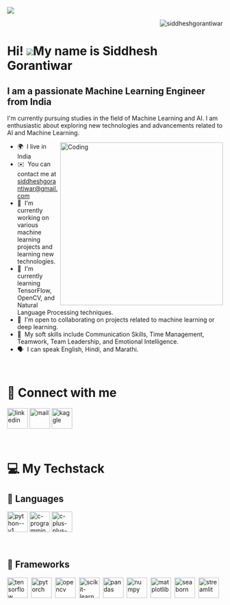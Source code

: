 ![](banner.gif)

<p align="right"> <img src="https://komarev.com/ghpvc/?username=siddheshgorantiwar&label=Profile%20views&color=0e75b6&style=flat" alt="siddheshgorantiwar" /> </p>

Hi! ![](https://user-images.githubusercontent.com/18350557/176309783-0785949b-9127-417c-8b55-ab5a4333674e.gif)My name is Siddhesh Gorantiwar
==================================================================================================================================

I am a passionate Machine Learning Engineer from India
-------------------------------------------------------

I'm currently pursuing studies in the field of Machine Learning and AI. I am enthusiastic about exploring new technologies and advancements related to AI and Machine Learning.

<img align="right" alt="Coding" width="380" src="side.gif">

* 🌍  I live in India
* ✉️  You can contact me at [siddheshgorantiwar@gmail.com](mailto:siddheshgorantiwar@gmail.com)
* 🚀  I'm currently working on various machine learning projects and learning new technologies.
* 🧠  I'm currently learning TensorFlow, OpenCV, and Natural Language Processing techniques.
* 🤝  I'm open to collaborating on projects related to machine learning or deep learning.
* 👔 &nbsp;My soft skills include Communication Skills, Time Management, Teamwork, Team Leadership, and Emotional Intelligence.
* 🗣️ &nbsp;I can speak English, Hindi, and Marathi.

<br />

# 📲 Connect with me
<p align="left">
<a href="https://www.linkedin.com/in/siddhesh-gorantiwar-28456024a/" target="blank"><img width="48" height="48" src="https://img.icons8.com/fluency/48/linkedin.png" alt="linkedin"/></a>
<a href="mailto:siddheshgorantiwar@gmail.com" target="blank"><img width="48" height="48" src="https://img.icons8.com/dusk/64/000000/email.png" alt="mail"/></a>
<a href="https://www.kaggle.com/siddheshgorantiwar" target="blank"><img width="48" height="48" src="https://img.icons8.com/external-tal-revivo-color-tal-revivo/48/external-kaggle-an-online-community-of-data-scientists-and-machine-learners-owned-by-google-logo-color-tal-revivo.png" alt="kaggle"/></a>
</p>

<br />

# 💻 My Techstack
## 📝 Languages
<p align="left"> 
<img width="48" height="48" src="https://img.icons8.com/color/48/python--v1.png" alt="python--v1"/>
<img width="48" height="48" src="https://img.icons8.com/color/40/c-programming.png" alt="c-programming"/>
<img width="48" height="48" src="https://img.icons8.com/color/48/c-plus-plus-logo.png" alt="c-plus-plus-logo"/>
</p>

<br>

## 🧩 Frameworks
<p align="left">
  <img width="48" height="48" src="https://upload.wikimedia.org/wikipedia/commons/2/2d/Tensorflow_logo.svg" alt="tensorflow"/>&nbsp;
  <img width="48" height="48" src="https://upload.wikimedia.org/wikipedia/commons/1/10/PyTorch_logo_icon.svg" alt="pytorch"/>&nbsp;
  <img height="48" src="https://github.com/opencv/opencv/wiki/logo/OpenCV_logo_black.png" alt="opencv"/>&nbsp;
  <img width="48" height="48" src="https://upload.wikimedia.org/wikipedia/commons/0/05/Scikit_learn_logo_small.svg" alt="scikit-learn"/>&nbsp;
  <img width="48" height="48" src="https://upload.wikimedia.org/wikipedia/commons/2/22/Pandas_mark.svg" alt="pandas"/>&nbsp;
  <img width="48" height="48" src="https://seeklogo.com/images/N/numpy-logo-479C24EC79-seeklogo.com.png" alt="numpy"/>&nbsp;
  <img width="48" height="48" src="https://upload.wikimedia.org/wikipedia/commons/0/01/Created_with_Matplotlib-logo.svg" alt="matplotlib"/>&nbsp;
  <img width="48" height="48" src="https://user-images.githubusercontent.com/315810/92159303-30d41100-edfb-11ea-8107-1c5352202571.png" alt="seaborn"/>&nbsp;
  <img height="48" src="https://streamlit.io/images/brand/streamlit-mark-color.png?nf_resize=smartcrop&w=56&h=32" alt="streamlit"/>&nbsp;
</p>
